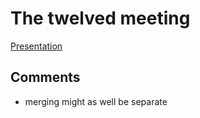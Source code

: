 # The twelved meeting

[Presentation](https://docs.google.com/presentation/d/1nInzsPInmNPjeZylmigjZRFg7DwiBTolww90z_hjAAQ/edit?usp=sharing)


## Comments

- merging might as well be separate